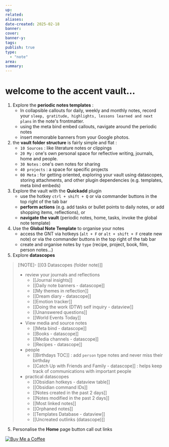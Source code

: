```yaml
---
up:
related:
aliases:
date-created: 2025-02-18
banner:
cover:
banner-y:
tags:
publish: true
type:
  - "note"
area:
summary:
---
```

# welcome to the accent vault...
1. Explore the **periodic notes templates** : 
    - In collapsible callouts for daily, weekly and monthly notes, record your `sleep, gratitude, highlights, lessons learned and next plans` in the note's frontmatter. 
    - using the meta bind embed callouts, navigate around the periodic notes
    - insert memorable banners from your Google photos.
2. the **vault folder structure** is fairly simple and flat : 
    - `10 Sources` : like literature notes or clippings 
    - `20 My` : one's own personal space for reflective writing, journals, home and people.
    - `30 Notes` : one's own notes for sharing
    - `40 projects` : a space for specific projects
    - `00 Meta` : for getting oriented, exploring your vault using datascopes, storing attachments, and other plugin dependencies (e.g. templates, meta bind embeds)
3. Explore the vault with the **Quickadd** plugin
    - use the hotkey `ctrl + shift + Q` or via commander buttons in the top right of the tab bar
    - **perform actions** (e.g. add tasks or bullet points to daily notes, or add shopping items, reflections), or 
    - **navigate the vault** (periodic notes, home, tasks, invoke the global note template)
4. Use the **Global Note Template** to organise your notes
    - access the GNT via hotkeys (`alt + F` or `alt + shift + F` create new note) or via the commander buttons in the top right of the tab bar 
    - create and organise notes by `type` (recipe, project, book, film, person notes...)
5. Explore **datascopes** 
> [!NOTE]-  [[03 Datascopes (folder note)]]
> - review your journals and reflections
>     - [[Journal insights]]
>     - [[Daily note banners - datascope]]
>     - [[My themes in reflection]]
>     - [[Dream diary - datascope]]
>     - [[Emotion tracker]]
>     - [[Doing the work (DTW) self inquiry - dataview]]
>     - [[Unanswered questions]]
>     - [[World Events Today]]
> - View media and source notes
>     - [[Meta bind - datascope]]
>     - [[Books - datascope]]
>     - [[Media channels - datascope]]
>     - [[Recipes - datascope]]
> - people
>     - [[Birthdays TOC]] : add `person` type notes and never miss their birthday 
>     - [[Catch Up with Friends and Family - datascope]] : helps keep track of communications with important people
> - practical datascopes
>     - [[Obsidian hotkeys - dataview table]]
>     - [[Obsidian command IDs]]
>     - [[Notes created in the past 2 days]]
>     - [[Notes modified in the past 2 days]]
>     - [[Most linked notes]]
>     - [[Orphaned notes]]
>     - [[Templates Database - dataview]]
>     - [[Uncreated outlinks (datascope)]]

5. Personalise the **Home** page button call out links

[![Buy Me a Coffee](https://img.shields.io/badge/Buy%20Me%20a%20Coffee-Support%20Me-yellow?style=flat-square&logo=buymeacoffee)](https://www.buymeacoffee.com/dryice)
